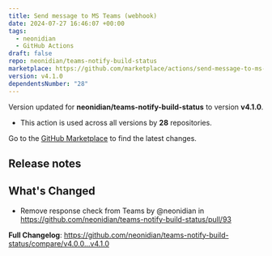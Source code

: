 ```yaml
---
title: Send message to MS Teams (webhook)
date: 2024-07-27 16:46:07 +00:00
tags:
  - neonidian
  - GitHub Actions
draft: false
repo: neonidian/teams-notify-build-status
marketplace: https://github.com/marketplace/actions/send-message-to-ms-teams-webhook
version: v4.1.0
dependentsNumber: "28"
---
```



Version updated for **neonidian/teams-notify-build-status** to version **v4.1.0**.
- This action is used across all versions by **28** repositories.

Go to the [GitHub Marketplace](https://github.com/marketplace/actions/send-message-to-ms-teams-webhook) to find the latest changes.

## Release notes

## What's Changed
* Remove response check from Teams by @neonidian in https://github.com/neonidian/teams-notify-build-status/pull/93


**Full Changelog**: https://github.com/neonidian/teams-notify-build-status/compare/v4.0.0...v4.1.0
